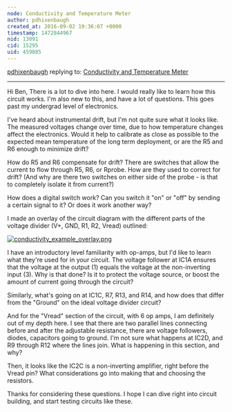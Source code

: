 ```yaml
---
node: Conductivity and Temperature Meter
author: pdhixenbaugh
created_at: 2016-09-02 19:36:07 +0000
timestamp: 1472844967
nid: 13091
cid: 15295
uid: 459085
---
```




[pdhixenbaugh](../profile/pdhixenbaugh) replying to: [Conductivity and Temperature Meter](../notes/bhickman/05-09-2016/conductivity-and-temperature-meter)

----
Hi Ben,
There is a lot to dive into here. I would really like to learn how this circuit works. I'm also new to this, and have a lot of questions. This goes past my undergrad level of electronics.

I've heard about instrumental drift, but I'm not quite sure what it looks like. The measured voltages change over time, due to how temperature changes affect the electronics. Would it help to calibrate as close as possible to the expected mean temperature of the long term deployment, or are the R5 and R6 enough to minimize drift?

How do R5 and R6 compensate for drift? There are switches that allow the current to flow through R5, R6, or Rprobe. How are they used to correct for drift? (And why are there two switches on either side of the probe - is that to completely isolate it from current?)

How does a digital switch work? Can you switch it "on" or "off" by sending a certain signal to it? Or does it work another way?

I made an overlay of the circuit diagram with the different parts of the voltage divider (V+, GND, R1, R2, Vread) outlined: 

[![conductivity_example_overlay.png](//i.publiclab.org/system/images/photos/000/017/887/large/conductivity_example_overlay.png)](//i.publiclab.org/system/images/photos/000/017/887/original/conductivity_example_overlay.png)

I have an introductory level familiarity with op-amps, but I'd like to learn what they're used for in your circuit. The voltage follower at IC1A ensures that the voltage at the output (1) equals the voltage at the non-inverting input (3). Why is that done? Is it to protect the voltage source, or boost the amount of current going through the circuit?

Similarly, what's going on at IC1C, R7, R13, and R14,  and how does that differ from the "Ground" on the ideal voltage divider circuit?

And for the "Vread" section of the circuit, with 6 op amps, I am definitely out of my depth here. I see that there are two parallel lines connecting before and after the adjustable resistance, there are voltage followers, diodes, capacitors going to ground. I'm not sure what happens at IC2D, and R9 through R12 where the lines join. What is happening in this section, and why?

Then, it looks like the IC2C is a non-inverting amplifier, right before the Vread pin? What considerations go into making that and choosing the resistors.

Thanks for considering these questions. I hope I can dive right into circuit building, and start testing circuits like these.